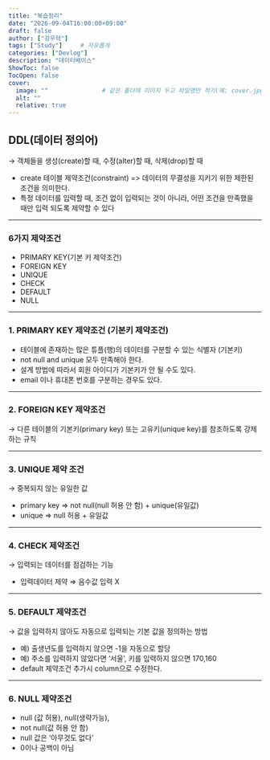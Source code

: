 ```yaml
---
title: "복습정리"
date: "2026-09-04T16:00:00+09:00"
draft: false              
author: ["강우혁"]     
tags: ["Study"]     # 자유롭게
categories: ["Devlog"]
description: "데이터베이스"
ShowToc: false
TocOpen: false
cover:
  image: ""               # 같은 폴더에 이미지 두고 파일명만 적기(예: cover.jpg)
  alt: ""
  relative: true
---
```

<!--more-->
## DDL(데이터 정의어)

→ 객체들을 생성(create)할 때, 수정(alter)할 때, 삭제(drop)할 때

- create 테이블
 제약조건(constraint) => 데이터의 무결성을 지키기 위한 제한된 조건을 의미한다.
- 특정 데이터를 입력할 때, 조건 없이 입력되는 것이 아니라, 어떤 조건을 만족했을 때만 입력 되도록 제약할 수 있다
---
### 6가지 제약조건

- PRIMARY KEY(기본 키 제약조건)
- FOREIGN KEY
- UNIQUE
- CHECK
- DEFAULT
- NULL
---
### 1. PRIMARY KEY 제약조건 (기본키 제약조건)

- 테이블에 존재하는 많은 튜플(행)의 데이터를 구분할 수 있는 식별자 (기본키)
- not null and unique 모두 만족해야 한다.
- 설계 방법에 따라서 회원 아이디가 기본키가 안 될 수도 있다.
- email 이나 휴대폰 번호를 구분하는 경우도 있다.
---
### 2. FOREIGN KEY 제약조건

→ 다른 테이블의 기본키(primary key) 또는 고유키(unique key)를 참조하도록 강제하는 규칙

---
### 3. UNIQUE 제약 조건

→ 중복되지 않는 유일한 값

- primary key => not null(null 허용 안 함) + unique(유일값)
- unique => null 허용 + 유일값
---
### 4. CHECK 제약조건

→ 입력되는 데이터를 점검하는 기능

- 입력데이터 제약 ⇒ 음수값 입력 X
---
### 5. DEFAULT 제약조건

→ 값을 입력하지 않아도 자동으로 입력되는 기본 값을 정의하는 방법

- 예) 출생년도를 입력하지 않으면 -1을 자동으로 할당
- 예) 주소를 입력하지 않았다면 ‘서울’, 키를 입력하지 않으면 170,160
- default 제약조건 추가시 column으로 수정한다.
---
### 6. NULL 제약조건

- null (값 허용), null(생략가능),
- not null(값 허용 안 함)
- null 값은 ‘아무것도 없다’
- 0이나 공백이 아님
